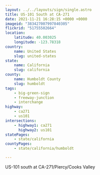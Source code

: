 ```yaml
---
layout: ../../layouts/sign/single.astro
title: US-101 South at CA-271
date: 2021-11-21 16:28:15 +0000 +0000
imageid: "383427007997840305"
flickrid: "51755502664"
location:
    latitude: 40.003025
    longitude: -123.78318
country:
    name: United States
    slug: united-states
state:
    name: California
    slug: california
county:
    name: Humboldt County
    slug: humboldt
tags:
    - big-green-sign
    - freeway-junction
    - interchange
highway:
    - ca271
    - us101
intersections:
    - highway1: ca271
      highway2: us101
statePages:
    - state/california
countyPages:
    - state/california/humboldt

---
```

US-101 south at CA-271/Piercy/Cooks Valley